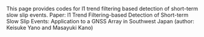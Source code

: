 This page provides codes for l1 trend filtering based detection of short-term slow slip events.
Paper:
l1 Trend Filtering-based Detection of Short-term Slow Slip Events: Application to a GNSS Array in Southwest Japan
(author: Keisuke Yano and Masayuki Kano) 
